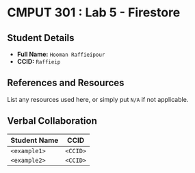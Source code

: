 # CMPUT 301 : Lab 5 - Firestore

## Student Details

- **Full Name:** `Hooman Raffieipour`
- **CCID:** `Raffieip`

## References and Resources

List any resources used here, or simply put `N/A` if not applicable.

## Verbal Collaboration

| Student Name | CCID     |
| ------------ | -------- |
| `<example1>` | `<CCID>` |
| `<example2>` | `<CCID>` |

